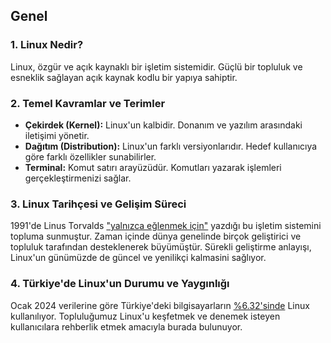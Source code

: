 ## Genel

### 1. Linux Nedir?

Linux, özgür ve açık kaynaklı bir işletim sistemidir. Güçlü bir topluluk ve esneklik sağlayan açık kaynak kodlu bir yapıya sahiptir.

### 2. Temel Kavramlar ve Terimler

- **Çekirdek (Kernel):** Linux'un kalbidir. Donanım ve yazılım arasındaki iletişimi yönetir.
- **Dağıtım (Distribution):** Linux'un farklı versiyonlarıdır. Hedef kullanıcıya göre farklı özellikler sunabilirler.
- **Terminal:** Komut satırı arayüzüdür. Komutları yazarak işlemleri gerçekleştirmenizi sağlar.

### 3. Linux Tarihçesi ve Gelişim Süreci

1991'de Linus Torvalds  ["yalnızca eğlenmek için"](https://tr.wikipedia.org/wiki/Yaln%C4%B1zca_E%C4%9Flenmek_%C4%B0%C3%A7in) yazdığı bu işletim sistemini topluma sunmuştur. Zaman içinde dünya genelinde birçok geliştirici ve topluluk tarafından desteklenerek büyümüştür. Sürekli geliştirme anlayışı, Linux'un günümüzde de güncel ve yenilikçi kalmasini sağlıyor.

### 4. Türkiye'de Linux'un Durumu ve Yaygınlığı

Ocak 2024 verilerine göre Türkiye'deki bilgisayarların [%6.32'sinde](https://gs.statcounter.com/os-market-share/desktop/turkey/) Linux kullanılıyor. Topluluğumuz Linux'u keşfetmek ve denemek isteyen kullanıcılara rehberlik etmek amacıyla burada bulunuyor.

